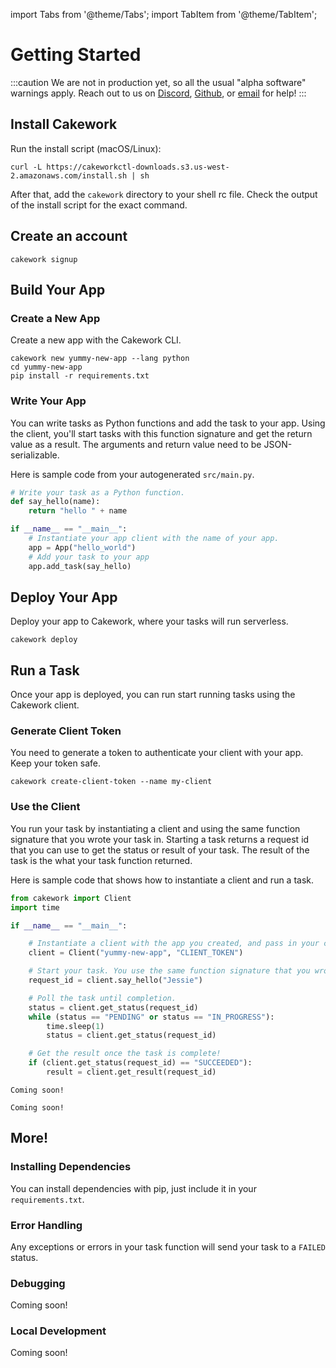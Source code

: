 import Tabs from '@theme/Tabs';
import TabItem from '@theme/TabItem';


# Getting Started

:::caution
We are not in production yet, so all the usual "alpha software" warnings apply. Reach out to us on [Discord](https://discord.gg/yB6GvheDcP), [Github](https://github.com/usecakework), or [email](mailto:eric@cakework.com) for help!
:::

## Install Cakework
Run the install script (macOS/Linux):

```
curl -L https://cakeworkctl-downloads.s3.us-west-2.amazonaws.com/install.sh | sh
```

After that, add the ```cakework``` directory to your shell rc file. Check the output of the install script for the exact command.

## Create an account

```
cakework signup
```

## Build Your App

### Create a New App
Create a new app with the Cakework CLI.

```
cakework new yummy-new-app --lang python
cd yummy-new-app
pip install -r requirements.txt
```

### Write Your App
You can write tasks as Python functions and add the task to your app. Using the client, you'll start tasks with this function signature and get the return value as a result. The arguments and return value need to be JSON-serializable.

Here is sample code from your autogenerated ```src/main.py```. 

```python
# Write your task as a Python function.
def say_hello(name):
    return "hello " + name

if __name__ == "__main__":
    # Instantiate your app client with the name of your app.
    app = App("hello_world")
    # Add your task to your app
    app.add_task(say_hello)
```

## Deploy Your App
Deploy your app to Cakework, where your tasks will run serverless.
```
cakework deploy
```

## Run a Task
Once your app is deployed, you can run start running tasks using the Cakework client.

### Generate Client Token
You need to generate a token to authenticate your client with your app. Keep your token safe.

```
cakework create-client-token --name my-client
```

### Use the Client
You run your task by instantiating a client and using the same function signature that you wrote your task in. Starting a task returns a request id that you can use to get the status or result of your task. The result of the task is the what your task function returned.

Here is sample code that shows how to instantiate a client and run a task.

<Tabs groupId="lang">
<TabItem value="python" label="Python">

```python
from cakework import Client
import time

if __name__ == "__main__":

    # Instantiate a client with the app you created, and pass in your client token.
    client = Client("yummy-new-app", "CLIENT_TOKEN")

    # Start your task. You use the same function signature that you wrote in your App.
    request_id = client.say_hello("Jessie")

    # Poll the task until completion.
    status = client.get_status(request_id)
    while (status == "PENDING" or status == "IN_PROGRESS"):
        time.sleep(1)
        status = client.get_status(request_id)

    # Get the result once the task is complete!
    if (client.get_status(request_id) == "SUCCEEDED"):
        result = client.get_result(request_id)
```

</TabItem>
<TabItem value="javascript" label="Javascript">

```
Coming soon!
```

</TabItem>
<TabItem value="rest" label="REST">

```
Coming soon!
```

</TabItem>
</Tabs>

## More!

### Installing Dependencies
You can install dependencies with pip, just include it in your ```requirements.txt```. 

### Error Handling
Any exceptions or errors in your task function will send your task to a ```FAILED``` status.

### Debugging

Coming soon!

### Local Development

Coming soon!
